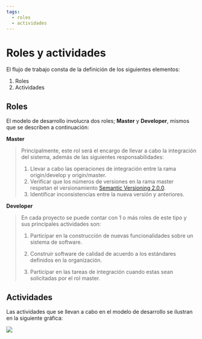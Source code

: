 ```yaml
---
tags:
  - roles
  - actividades
---
```



# Roles y actividades

El flujo de trabajo consta de la definición de los siguientes elementos:

1. Roles
2. Actividades

## Roles

El modelo de desarrollo involucra dos roles; **Master** y **Developer**, mismos que se describen a continuación:

**Master**

> Principalmente, este rol será el encargo de llevar a cabo la integración del sistema, además de las siguientes responsabilidades:
>
> 1. Llevar a cabo las operaciones de integración entre la rama origin/develop y origin/master.
> 2. Verificar que los números de versiones en la rama master respetan el versionamiento [Semantic Versioning 2.0.0](https://semver.org/spec/v2.0.0.html).
> 3. Identificar inconsistencias entre la nueva versión y anteriores.

**Developer**

> En cada proyecto se puede contar con 1 o más roles de este tipo y sus principales actividades son:
>
> 1. Participar en la construcción de nuevas funcionalidades sobre un sistema de software.
>
> 2. Construir software de calidad de acuerdo a los estándares definidos en la organización.
>
> 3. Participar en las tareas de integración cuando estas sean solicitadas por el rol master.

## Actividades

Las actividades que se llevan a cabo en el modelo de desarrollo se ilustran en la siguiente gráfica:

![](/assets/images/git/diagram.png)
